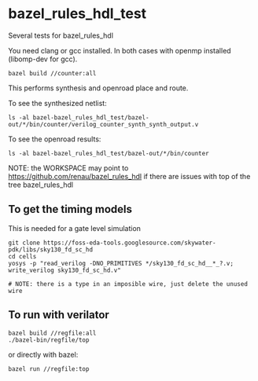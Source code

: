 # bazel_rules_hdl_test

Several tests for bazel_rules_hdl

You need clang or gcc installed. In both cases with openmp installed (libomp-dev for gcc).

```
bazel build //counter:all
```

This performs synthesis and openroad place and route. 

To see the synthesized netlist:

```
ls -al bazel-bazel_rules_hdl_test/bazel-out/*/bin/counter/verilog_counter_synth_synth_output.v
```

To see the openroad results:

```
ls -al bazel-bazel_rules_hdl_test/bazel-out/*/bin/counter
```

NOTE: the WORKSPACE may point to https://github.com/renau/bazel_rules_hdl if there are issues with top of the tree bazel_rules_hdl


## To get the timing models

This is needed for a gate level simulation

```
git clone https://foss-eda-tools.googlesource.com/skywater-pdk/libs/sky130_fd_sc_hd
cd cells
yosys -p "read_verilog -DNO_PRIMITIVES */sky130_fd_sc_hd__*_?.v; write_verilog sky130_fd_sc_hd.v"

# NOTE: there is a type in an imposible wire, just delete the unused wire
```

## To run with verilator

```
bazel build //regfile:all
./bazel-bin/regfile/top
```

or directly with bazel:
```
bazel run //regfile:top
```

